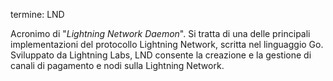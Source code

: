 termine: LND

Acronimo di "*Lightning Network Daemon*". Si tratta di una delle principali implementazioni del protocollo Lightning Network, scritta nel linguaggio Go. Sviluppato da Lightning Labs, LND consente la creazione e la gestione di canali di pagamento e nodi sulla Lightning Network.